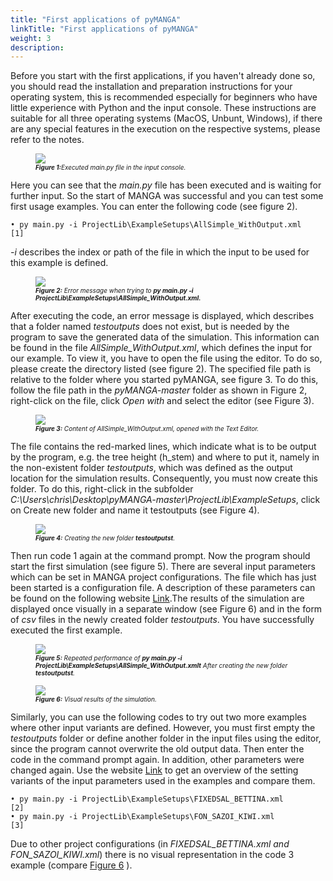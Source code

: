 ```yaml
---
title: "First applications of pyMANGA"
linkTitle: "First applications of pyMANGA"
weight: 3
description:
---
```

Before you start with the first applications, if you haven't already done so, you should read the installation and preparation instructions for your operating system, this is recommended especially for beginners who have little experience with Python and the input console. These instructions are suitable for all three operating systems (MacOS, Unbunt, Windows), if there are any special features in the execution on the respective systems, please refer to the notes.   

<figure>
<img src="/de/static/ausgefuehrte_main_py_Datei_in_der_Eingabekonsole.jpg">
<figcaption><font size = "1"><i><b>Figure 1:</b>Executed main.py file in the input console.</i></font></figcaption>
</figure><p>

Here you can see that the *main.py* file has been executed and is waiting for further input. So the start of MANGA was successful and you can test some first usage examples. You can enter the following code (see figure 2).

	• py main.py -i ProjectLib\ExampleSetups\AllSimple_WithOutput.xml	    [1]

*-i* describes the index or path of the file in which the input to be used for this example is defined.   

<figure>
<img src="/de/static/Fehlermeldung_beim_Aufuehren_von_py-main.py.jpg">
<figcaption><font size = "1"><i><b>Figure 2:</b> Error message when trying to <b>py main.py -i ProjectLib\ExampleSetups\AllSimple_WithOutput.xml.</b></i></font></figcaption>
</figure><p>

After executing the code, an error message is displayed, which describes that a folder named *testoutputs* does not exist, but is needed by the program to save the generated data of the simulation. This information can be found in the file *AllSimple_WithOutput.xml*, which defines the input for our example. To view it, you have to open the file using the editor. To do so, please create the directory listed (see figure 2). The specified file path is relative to the folder where you started pyMANGA, see figure 3. To do this, follow the file path in the *pyMANGA-master* folder as shown in Figure 2, right-click on the file, click *Open with* and select the editor (see Figure 3).

<figure>
<img src="/de/static/Inhalt_von_AllSimple_WithOutput.xml,_geoeffnet_mit_dem_Text_Editor.jpg">
<figcaption><font size = "1"><i><b>Figure 3:</b> Content of </b>AllSimple_WithOutput.xml</b>, opened with the Text Editor.</i></font></figcaption>
</figure><p>

The file contains the red-marked lines, which indicate what is to be output by the program, e.g. the tree height (h_stem) and where to put it, namely in the non-existent folder *testoutputs*, which was defined as the output location for the simulation results. Consequently, you must now create this folder. To do this, right-click in the subfolder *C:\Users\chris\Desktop\pyMANGA-master\ProjectLib\ExampleSetups*, click on Create new folder and name it testoutputs (see Figure 4).

<figure>
<img src="/de/static/Erstellung_des_neuen_Ordners_testoutputs.jpg">
<figcaption><font size = "1"><i><b>Figure 4:</b> Creating the new folder <b>testoutputst</b>.</i></font></figcaption>
</figure><p>

Then run code 1 again at the command prompt. Now the program should start the first simulation (see figure 5). There are several input parameters which can be set in MANGA project configurations. The file which has just been started is a configuration file. A description of these parameters can be found on the following website [Link](https://jbathmann.github.io/pyMANGA/project_dox__MangaProject__MangaProject.html "https://jbathmann.github.io/pyMANGA/project_dox__MangaProject__MangaProject.html").The results of the simulation are displayed once visually in a separate window (see Figure 6) and in the form of *csv* files in the newly created folder *testoutputs*. You have successfully executed the first example.

<figure>
<img src="/de/static/Widerholte_Ausfuehrung_von_py_main.py_-i_ProjectLibExampleSetupsAllSimple_WithOutput.xml_nach_erstellung_den_neuen_Ordner_testoutputs.jpg">
<figcaption><font size = "1"><i><b>Figure 5:</b> Repeated performance of  <b>py main.py -i ProjectLib\ExampleSetups\AllSimple_WithOutput.xmlt</b> After creating the new folder  <b>testoutputst</b>.</i></font></figcaption>
</figure><p>

<figure>
<a name="Abbildung_6"></a>
<img src="/de/static/Visuelle_Ergebnisse_der_Simulation.jpg">
<figcaption><font size = "1"><i><b>Figure 6:</b> Visual results of the simulation.</i></font></figcaption>
</figure><p>

Similarly, you can use the following codes to try out two more examples where other input variants are defined. However, you must first empty the *testoutputs* folder or define another folder in the input files using the editor, since the program cannot overwrite the old output data. Then enter the code in the command prompt again. In addition, other parameters were changed again. Use the website [Link](https://jbathmann.github.io/pyMANGA/project_dox__MangaProject__MangaProject.html "https://jbathmann.github.io/pyMANGA/project_dox__MangaProject__MangaProject.html") to get an overview of the setting variants of the input parameters used in the examples and compare them. 

	• py main.py -i ProjectLib\ExampleSetups\FIXEDSAL_BETTINA.xml 	            [2] 
	• py main.py -i ProjectLib\ExampleSetups\FON_SAZOI_KIWI.xml	            [3]

Due to other project configurations (in *FIXEDSAL_BETTINA.xml and FON_SAZOI_KIWI.xml*) there is no visual representation in the code 3 example (compare <a href="/en/docs/first_steps/first_applications/first_applications_of_pymanga/#Figure_6">Figure 6</a> ). 